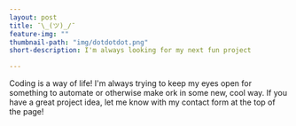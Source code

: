 ```yaml
---
layout: post
title: ¯\_(ツ)_/¯
feature-img: ""
thumbnail-path: "img/dotdotdot.png"
short-description: I'm always looking for my next fun project

---
```

Coding is a way of life! I'm always trying to keep my eyes open for something to automate or otherwise make ork in some new, cool way. If you have a great project idea, let me know with my contact form at the top of the page!
